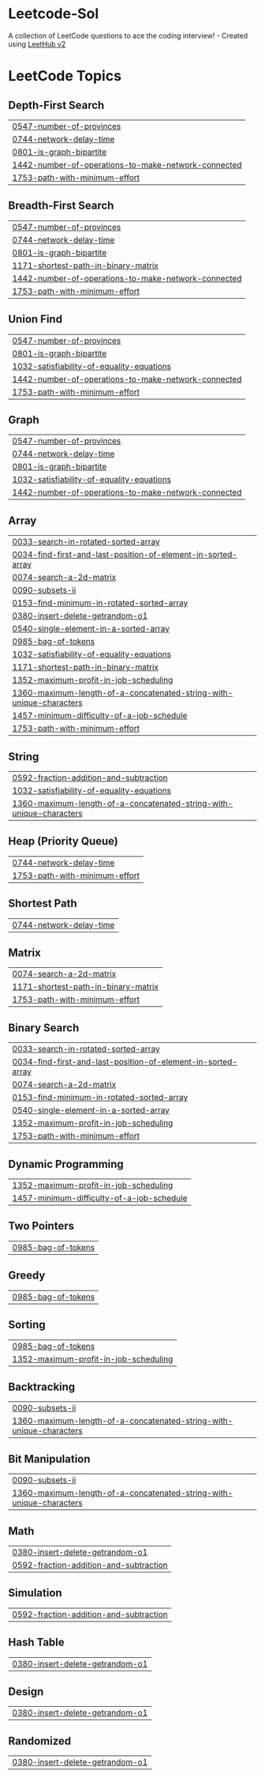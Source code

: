 # Leetcode-Sol
A collection of LeetCode questions to ace the coding interview! - Created using [LeetHub v2](https://github.com/arunbhardwaj/LeetHub-2.0)

<!---LeetCode Topics Start-->
# LeetCode Topics
## Depth-First Search
|  |
| ------- |
| [0547-number-of-provinces](https://github.com/aniketsinha2002/Leetcode-Sol/tree/master/0547-number-of-provinces) |
| [0744-network-delay-time](https://github.com/aniketsinha2002/Leetcode-Sol/tree/master/0744-network-delay-time) |
| [0801-is-graph-bipartite](https://github.com/aniketsinha2002/Leetcode-Sol/tree/master/0801-is-graph-bipartite) |
| [1442-number-of-operations-to-make-network-connected](https://github.com/aniketsinha2002/Leetcode-Sol/tree/master/1442-number-of-operations-to-make-network-connected) |
| [1753-path-with-minimum-effort](https://github.com/aniketsinha2002/Leetcode-Sol/tree/master/1753-path-with-minimum-effort) |
## Breadth-First Search
|  |
| ------- |
| [0547-number-of-provinces](https://github.com/aniketsinha2002/Leetcode-Sol/tree/master/0547-number-of-provinces) |
| [0744-network-delay-time](https://github.com/aniketsinha2002/Leetcode-Sol/tree/master/0744-network-delay-time) |
| [0801-is-graph-bipartite](https://github.com/aniketsinha2002/Leetcode-Sol/tree/master/0801-is-graph-bipartite) |
| [1171-shortest-path-in-binary-matrix](https://github.com/aniketsinha2002/Leetcode-Sol/tree/master/1171-shortest-path-in-binary-matrix) |
| [1442-number-of-operations-to-make-network-connected](https://github.com/aniketsinha2002/Leetcode-Sol/tree/master/1442-number-of-operations-to-make-network-connected) |
| [1753-path-with-minimum-effort](https://github.com/aniketsinha2002/Leetcode-Sol/tree/master/1753-path-with-minimum-effort) |
## Union Find
|  |
| ------- |
| [0547-number-of-provinces](https://github.com/aniketsinha2002/Leetcode-Sol/tree/master/0547-number-of-provinces) |
| [0801-is-graph-bipartite](https://github.com/aniketsinha2002/Leetcode-Sol/tree/master/0801-is-graph-bipartite) |
| [1032-satisfiability-of-equality-equations](https://github.com/aniketsinha2002/Leetcode-Sol/tree/master/1032-satisfiability-of-equality-equations) |
| [1442-number-of-operations-to-make-network-connected](https://github.com/aniketsinha2002/Leetcode-Sol/tree/master/1442-number-of-operations-to-make-network-connected) |
| [1753-path-with-minimum-effort](https://github.com/aniketsinha2002/Leetcode-Sol/tree/master/1753-path-with-minimum-effort) |
## Graph
|  |
| ------- |
| [0547-number-of-provinces](https://github.com/aniketsinha2002/Leetcode-Sol/tree/master/0547-number-of-provinces) |
| [0744-network-delay-time](https://github.com/aniketsinha2002/Leetcode-Sol/tree/master/0744-network-delay-time) |
| [0801-is-graph-bipartite](https://github.com/aniketsinha2002/Leetcode-Sol/tree/master/0801-is-graph-bipartite) |
| [1032-satisfiability-of-equality-equations](https://github.com/aniketsinha2002/Leetcode-Sol/tree/master/1032-satisfiability-of-equality-equations) |
| [1442-number-of-operations-to-make-network-connected](https://github.com/aniketsinha2002/Leetcode-Sol/tree/master/1442-number-of-operations-to-make-network-connected) |
## Array
|  |
| ------- |
| [0033-search-in-rotated-sorted-array](https://github.com/aniketsinha2002/Leetcode-Sol/tree/master/0033-search-in-rotated-sorted-array) |
| [0034-find-first-and-last-position-of-element-in-sorted-array](https://github.com/aniketsinha2002/Leetcode-Sol/tree/master/0034-find-first-and-last-position-of-element-in-sorted-array) |
| [0074-search-a-2d-matrix](https://github.com/aniketsinha2002/Leetcode-Sol/tree/master/0074-search-a-2d-matrix) |
| [0090-subsets-ii](https://github.com/aniketsinha2002/Leetcode-Sol/tree/master/0090-subsets-ii) |
| [0153-find-minimum-in-rotated-sorted-array](https://github.com/aniketsinha2002/Leetcode-Sol/tree/master/0153-find-minimum-in-rotated-sorted-array) |
| [0380-insert-delete-getrandom-o1](https://github.com/aniketsinha2002/Leetcode-Sol/tree/master/0380-insert-delete-getrandom-o1) |
| [0540-single-element-in-a-sorted-array](https://github.com/aniketsinha2002/Leetcode-Sol/tree/master/0540-single-element-in-a-sorted-array) |
| [0985-bag-of-tokens](https://github.com/aniketsinha2002/Leetcode-Sol/tree/master/0985-bag-of-tokens) |
| [1032-satisfiability-of-equality-equations](https://github.com/aniketsinha2002/Leetcode-Sol/tree/master/1032-satisfiability-of-equality-equations) |
| [1171-shortest-path-in-binary-matrix](https://github.com/aniketsinha2002/Leetcode-Sol/tree/master/1171-shortest-path-in-binary-matrix) |
| [1352-maximum-profit-in-job-scheduling](https://github.com/aniketsinha2002/Leetcode-Sol/tree/master/1352-maximum-profit-in-job-scheduling) |
| [1360-maximum-length-of-a-concatenated-string-with-unique-characters](https://github.com/aniketsinha2002/Leetcode-Sol/tree/master/1360-maximum-length-of-a-concatenated-string-with-unique-characters) |
| [1457-minimum-difficulty-of-a-job-schedule](https://github.com/aniketsinha2002/Leetcode-Sol/tree/master/1457-minimum-difficulty-of-a-job-schedule) |
| [1753-path-with-minimum-effort](https://github.com/aniketsinha2002/Leetcode-Sol/tree/master/1753-path-with-minimum-effort) |
## String
|  |
| ------- |
| [0592-fraction-addition-and-subtraction](https://github.com/aniketsinha2002/Leetcode-Sol/tree/master/0592-fraction-addition-and-subtraction) |
| [1032-satisfiability-of-equality-equations](https://github.com/aniketsinha2002/Leetcode-Sol/tree/master/1032-satisfiability-of-equality-equations) |
| [1360-maximum-length-of-a-concatenated-string-with-unique-characters](https://github.com/aniketsinha2002/Leetcode-Sol/tree/master/1360-maximum-length-of-a-concatenated-string-with-unique-characters) |
## Heap (Priority Queue)
|  |
| ------- |
| [0744-network-delay-time](https://github.com/aniketsinha2002/Leetcode-Sol/tree/master/0744-network-delay-time) |
| [1753-path-with-minimum-effort](https://github.com/aniketsinha2002/Leetcode-Sol/tree/master/1753-path-with-minimum-effort) |
## Shortest Path
|  |
| ------- |
| [0744-network-delay-time](https://github.com/aniketsinha2002/Leetcode-Sol/tree/master/0744-network-delay-time) |
## Matrix
|  |
| ------- |
| [0074-search-a-2d-matrix](https://github.com/aniketsinha2002/Leetcode-Sol/tree/master/0074-search-a-2d-matrix) |
| [1171-shortest-path-in-binary-matrix](https://github.com/aniketsinha2002/Leetcode-Sol/tree/master/1171-shortest-path-in-binary-matrix) |
| [1753-path-with-minimum-effort](https://github.com/aniketsinha2002/Leetcode-Sol/tree/master/1753-path-with-minimum-effort) |
## Binary Search
|  |
| ------- |
| [0033-search-in-rotated-sorted-array](https://github.com/aniketsinha2002/Leetcode-Sol/tree/master/0033-search-in-rotated-sorted-array) |
| [0034-find-first-and-last-position-of-element-in-sorted-array](https://github.com/aniketsinha2002/Leetcode-Sol/tree/master/0034-find-first-and-last-position-of-element-in-sorted-array) |
| [0074-search-a-2d-matrix](https://github.com/aniketsinha2002/Leetcode-Sol/tree/master/0074-search-a-2d-matrix) |
| [0153-find-minimum-in-rotated-sorted-array](https://github.com/aniketsinha2002/Leetcode-Sol/tree/master/0153-find-minimum-in-rotated-sorted-array) |
| [0540-single-element-in-a-sorted-array](https://github.com/aniketsinha2002/Leetcode-Sol/tree/master/0540-single-element-in-a-sorted-array) |
| [1352-maximum-profit-in-job-scheduling](https://github.com/aniketsinha2002/Leetcode-Sol/tree/master/1352-maximum-profit-in-job-scheduling) |
| [1753-path-with-minimum-effort](https://github.com/aniketsinha2002/Leetcode-Sol/tree/master/1753-path-with-minimum-effort) |
## Dynamic Programming
|  |
| ------- |
| [1352-maximum-profit-in-job-scheduling](https://github.com/aniketsinha2002/Leetcode-Sol/tree/master/1352-maximum-profit-in-job-scheduling) |
| [1457-minimum-difficulty-of-a-job-schedule](https://github.com/aniketsinha2002/Leetcode-Sol/tree/master/1457-minimum-difficulty-of-a-job-schedule) |
## Two Pointers
|  |
| ------- |
| [0985-bag-of-tokens](https://github.com/aniketsinha2002/Leetcode-Sol/tree/master/0985-bag-of-tokens) |
## Greedy
|  |
| ------- |
| [0985-bag-of-tokens](https://github.com/aniketsinha2002/Leetcode-Sol/tree/master/0985-bag-of-tokens) |
## Sorting
|  |
| ------- |
| [0985-bag-of-tokens](https://github.com/aniketsinha2002/Leetcode-Sol/tree/master/0985-bag-of-tokens) |
| [1352-maximum-profit-in-job-scheduling](https://github.com/aniketsinha2002/Leetcode-Sol/tree/master/1352-maximum-profit-in-job-scheduling) |
## Backtracking
|  |
| ------- |
| [0090-subsets-ii](https://github.com/aniketsinha2002/Leetcode-Sol/tree/master/0090-subsets-ii) |
| [1360-maximum-length-of-a-concatenated-string-with-unique-characters](https://github.com/aniketsinha2002/Leetcode-Sol/tree/master/1360-maximum-length-of-a-concatenated-string-with-unique-characters) |
## Bit Manipulation
|  |
| ------- |
| [0090-subsets-ii](https://github.com/aniketsinha2002/Leetcode-Sol/tree/master/0090-subsets-ii) |
| [1360-maximum-length-of-a-concatenated-string-with-unique-characters](https://github.com/aniketsinha2002/Leetcode-Sol/tree/master/1360-maximum-length-of-a-concatenated-string-with-unique-characters) |
## Math
|  |
| ------- |
| [0380-insert-delete-getrandom-o1](https://github.com/aniketsinha2002/Leetcode-Sol/tree/master/0380-insert-delete-getrandom-o1) |
| [0592-fraction-addition-and-subtraction](https://github.com/aniketsinha2002/Leetcode-Sol/tree/master/0592-fraction-addition-and-subtraction) |
## Simulation
|  |
| ------- |
| [0592-fraction-addition-and-subtraction](https://github.com/aniketsinha2002/Leetcode-Sol/tree/master/0592-fraction-addition-and-subtraction) |
## Hash Table
|  |
| ------- |
| [0380-insert-delete-getrandom-o1](https://github.com/aniketsinha2002/Leetcode-Sol/tree/master/0380-insert-delete-getrandom-o1) |
## Design
|  |
| ------- |
| [0380-insert-delete-getrandom-o1](https://github.com/aniketsinha2002/Leetcode-Sol/tree/master/0380-insert-delete-getrandom-o1) |
## Randomized
|  |
| ------- |
| [0380-insert-delete-getrandom-o1](https://github.com/aniketsinha2002/Leetcode-Sol/tree/master/0380-insert-delete-getrandom-o1) |
<!---LeetCode Topics End-->